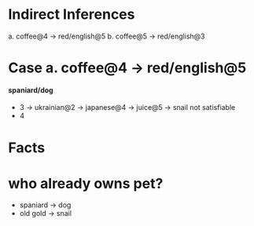 # Indirect Inferences
a. coffee@4 -> red/english@5
b. coffee@5 -> red/english@3


# Case a. coffee@4 -> red/english@5

#### spaniard/dog
- 3 -> ukrainian@2 -> japanese@4 -> juice@5 -> snail not satisfiable
- 4


# Facts

# who already owns pet?
- spaniard -> dog
- old gold -> snail


